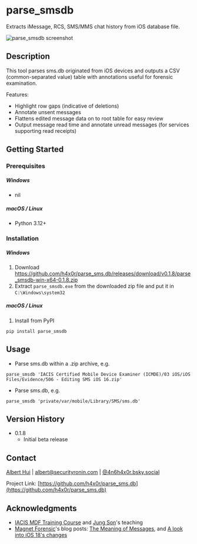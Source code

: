 # parse_smsdb

Extracts iMessage, RCS, SMS/MMS chat history from iOS database file.

![parse_smsdb screenshot](https://raw.githubusercontent.com/h4x0r/parse_sms.db/refs/heads/main/screenshot.png)

## Description

This tool parses sms.db originated from iOS devices and outputs a CSV (common-separated value) table with annotations useful for forensic examination.

Features:
- Highlight row gaps (indicative of deletions)
- Annotate unsent messages
- Flattens edited message data on to root table for easy review
- Output message read time and annotate unread messages (for services supporting read receipts)

## Getting Started

### Prerequisites

##### Windows
* nil

##### macOS / Linux
* Python 3.12+

### Installation

##### Windows
1. Download https://github.com/h4x0r/parse_sms.db/releases/download/v0.1.8/parse_smsdb-win-x64-0.1.8.zip
2. Extract ```parse_smsdb.exe``` from the downloaded zip file and put it in ```C:\Windows\system32```

##### macOS / Linux
1. Install from PyPI
```
pip install parse_smsdb
```

## Usage

* Parse sms.db within a .zip archive, e.g.
```
parse_smsdb 'IACIS Certified Mobile Device Examiner (ICMDE)/03 iOS/iOS Files/Evidence/506 - Editing SMS iOS 16.zip'
```

* Parse sms.db, e.g.
```
parse_smsdb 'private/var/mobile/Library/SMS/sms.db'
```

## Version History

* 0.1.8
	* Initial beta release

## Contact

[Albert Hui](https://www.linkedin.com/in/alberthui) | [albert@securityronin.com](mailto:albert@securityronin.com) | [@4n6h4x0r.bsky.social](https://bsky.app/profile/4n6h4x0r.bsky.social)

Project Link: [https://github.com/h4x0r/parse_sms.db](https://github.com/h4x0r/parse_sms.db)

## Acknowledgments

* [IACIS MDF Training Course](https://www.iacis.com/training/mobile-device-forensics/) and [Jung Son](https://www.linkedin.com/in/jungson/)'s teaching
* [Magnet Forensic](https://www.magnetforensics.com/)'s blog posts: [The Meaning of Messages](https://www.magnetforensics.com/blog/the-meaning-of-messages/), and [A look into iOS 18's changes](https://www.magnetforensics.com/blog/a-look-into-ios-18s-changes/)
